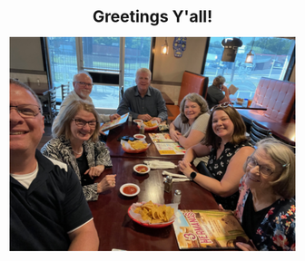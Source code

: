 <h1 style="text-align:center">Greetings Y'all!</h1>

![The Lattimore Double Firsts](assets/images/double_firsts.jpeg)

